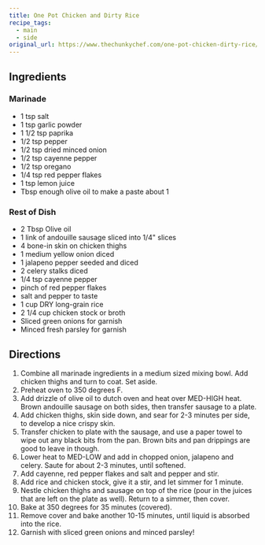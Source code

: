 ```yaml
---
title: One Pot Chicken and Dirty Rice
recipe_tags:
  - main
  - side
original_url: https://www.thechunkychef.com/one-pot-chicken-dirty-rice/
---
```


## Ingredients
### Marinade
* 1 tsp salt
* 1 tsp garlic powder
* 1 1/2 tsp paprika
* 1/2 tsp pepper
* 1/2 tsp dried minced onion
* 1/2 tsp cayenne pepper
* 1/2 tsp oregano
* 1/4 tsp red pepper flakes
* 1 tsp lemon juice
* Tbsp enough olive oil to make a paste about 1

### Rest of Dish

* 2 Tbsp Olive oil
* 1 link of andouille sausage sliced into 1/4" slices
* 4 bone-in skin on chicken thighs
* 1 medium yellow onion diced
* 1 jalapeno pepper seeded and diced
* 2 celery stalks diced
* 1/4 tsp cayenne pepper
* pinch of red pepper flakes
* salt and pepper to taste
* 1 cup DRY long-grain rice
* 2 1/4 cup chicken stock or broth
* Sliced green onions for garnish
* Minced fresh parsley for garnish

## Directions

1. Combine all marinade ingredients in a medium sized mixing bowl. Add chicken thighs and turn to coat. Set aside.
1. Preheat oven to 350 degrees F.
1. Add drizzle of olive oil to dutch oven and heat over MED-HIGH heat. Brown andouille sausage on both sides, then transfer sausage to a plate.
1. Add chicken thighs, skin side down, and sear for 2-3 minutes per side, to develop a nice crispy skin.
1. Transfer chicken to plate with the sausage, and use a paper towel to wipe out any black bits from the pan. Brown bits and pan drippings are good to leave in though.
1. Lower heat to MED-LOW and add in chopped onion, jalapeno and celery. Saute for about 2-3 minutes, until softened.
1. Add cayenne, red pepper flakes and salt and pepper and stir.
1. Add rice and chicken stock, give it a stir, and let simmer for 1 minute.
1. Nestle chicken thighs and sausage on top of the rice (pour in the juices that are left on the plate as well). Return to a simmer, then cover.
1. Bake at 350 degrees for 35 minutes (covered).
1. Remove cover and bake another 10-15 minutes, until liquid is absorbed into the rice.
1. Garnish with sliced green onions and minced parsley!